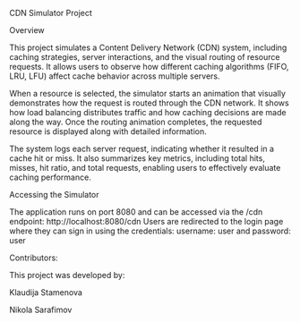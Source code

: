 CDN Simulator Project

Overview

This project simulates a Content Delivery Network (CDN) system, including caching strategies, server interactions, and the visual routing of resource requests. It allows users to observe how different caching algorithms (FIFO, LRU, LFU) affect cache behavior across multiple servers.

When a resource is selected, the simulator starts an animation that visually demonstrates how the request is routed through the CDN network. It shows how load balancing distributes traffic and how caching decisions are made along the way. Once the routing animation completes, the requested resource is displayed along with detailed information.

The system logs each server request, indicating whether it resulted in a cache hit or miss. It also summarizes key metrics, including total hits, misses, hit ratio, and total requests, enabling users to effectively evaluate caching performance.

Accessing the Simulator

The application runs on port 8080 and can be accessed via the /cdn endpoint:
http://localhost:8080/cdn
Users are redirected to the login page where they can sign in using the credentials: 
username: user and password: user

Contributors:

This project was developed by:

Klaudija Stamenova

Nikola Sarafimov